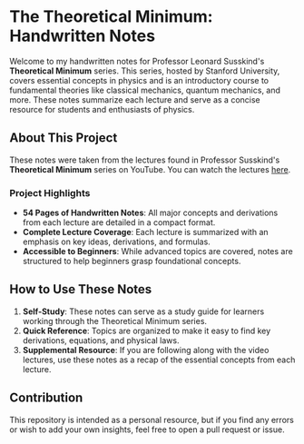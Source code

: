 # The Theoretical Minimum: Handwritten Notes

Welcome to my handwritten notes for Professor Leonard Susskind's **Theoretical Minimum** series. This series, hosted by Stanford University, covers essential concepts in physics and is an introductory course to fundamental theories like classical mechanics, quantum mechanics, and more. These notes summarize each lecture and serve as a concise resource for students and enthusiasts of physics.

## About This Project

These notes were taken from the lectures found in Professor Susskind's **Theoretical Minimum** series on YouTube. You can watch the lectures [here](https://www.youtube.com/watch?v=iJfw6lDlTuA&list=PL701CD168D02FF56F).

### Project Highlights

- **54 Pages of Handwritten Notes**: All major concepts and derivations from each lecture are detailed in a compact format.
- **Complete Lecture Coverage**: Each lecture is summarized with an emphasis on key ideas, derivations, and formulas.
- **Accessible to Beginners**: While advanced topics are covered, notes are structured to help beginners grasp foundational concepts.

## How to Use These Notes

1. **Self-Study**: These notes can serve as a study guide for learners working through the Theoretical Minimum series.
2. **Quick Reference**: Topics are organized to make it easy to find key derivations, equations, and physical laws.
3. **Supplemental Resource**: If you are following along with the video lectures, use these notes as a recap of the essential concepts from each lecture.

## Contribution

This repository is intended as a personal resource, but if you find any errors or wish to add your own insights, feel free to open a pull request or issue.
